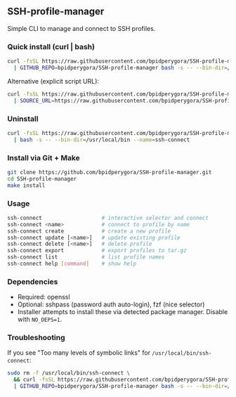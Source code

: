 ## SSH-profile-manager

Simple CLI to manage and connect to SSH profiles.

### Quick install (curl | bash)

```bash
curl -fsSL https://raw.githubusercontent.com/bpidperygora/SSH-profile-manager/main/install.sh \
  | GITHUB_REPO=bpidperygora/SSH-profile-manager bash -s -- --bin-dir=/usr/local/bin --name=ssh-connect
```

Alternative (explicit script URL):

```bash
curl -fsSL https://raw.githubusercontent.com/bpidperygora/SSH-profile-manager/main/install.sh \
  | SOURCE_URL=https://raw.githubusercontent.com/bpidperygora/SSH-profile-manager/main/ssh-connect bash -s -- --bin-dir=/usr/local/bin --name=ssh-connect
```

### Uninstall

```bash
curl -fsSL https://raw.githubusercontent.com/bpidperygora/SSH-profile-manager/main/uninstall.sh \
  | bash -s -- --bin-dir=/usr/local/bin --name=ssh-connect
```

### Install via Git + Make

```bash
git clone https://github.com/bpidperygora/SSH-profile-manager.git
cd SSH-profile-manager
make install
```

### Usage

```bash
ssh-connect                   # interactive selector and connect
ssh-connect <name>            # connect to profile by name
ssh-connect create            # create a new profile
ssh-connect update [<name>]   # update existing profile
ssh-connect delete [<name>]   # delete profile
ssh-connect export            # export profiles to tar.gz
ssh-connect list              # list profile names
ssh-connect help [command]    # show help
```

### Dependencies

- Required: openssl
- Optional: sshpass (password auth auto-login), fzf (nice selector)
- Installer attempts to install these via detected package manager. Disable with `NO_DEPS=1`.

### Troubleshooting

If you see "Too many levels of symbolic links" for `/usr/local/bin/ssh-connect`:

```bash
sudo rm -f /usr/local/bin/ssh-connect \
  && curl -fsSL https://raw.githubusercontent.com/bpidperygora/SSH-profile-manager/main/install.sh \
  | GITHUB_REPO=bpidperygora/SSH-profile-manager bash -s -- --bin-dir=/usr/local/bin --name=ssh-connect
```


